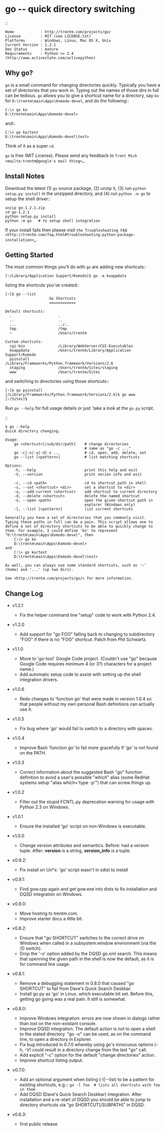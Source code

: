 go -- quick directory switching
===============================

::

    Home            : http://trentm.com/projects/go/
    License         : MIT (see LICENSE.txt)
    Platforms       : Windows, Linux, Mac OS X, Unix
    Current Version : 1.2.1
    Dev Status      : mature
    Requirements    : Python >= 2.4 (http://www.activestate.com/activepython)


Why go?
-------

``go`` is a small command for changing directories quickly.
Typically you have a set of directories that you work in.  Typing out
the names of those dirs in full can be tedious.  ``go`` allows you to
give a shortcut name for a directory, say ``ko`` for
``D:\trentm\main\Apps\Komodo-devel``, and do the following::

    C:\> go ko
    D:\trentm\main\Apps\Komodo-devel>

and::

    C:\> go ko/test
    D:\trentm\main\Apps\Komodo-devel\test>

Think of it as a super ``cd``. 

``go`` is free (MIT License).  Please send any feedback to `Trent
Mick <mailto:trentm@google's mail thing>`_.


Install Notes
-------------

Download the latest (1) ``go`` source package, (2) unzip it, (3) run
``python setup.py install`` in the unzipped directory, and (4) run
``python -m go`` to setup the shell driver::

    unzip go-1.2.1.zip
    cd go-1.2.1
    python setup.py install
    python -m go   # to setup shell integration

If your install fails then please visit `the Troubleshooting
FAQ <http://trentm.com/faq.html#troubleshooting-python-package-installation>`_.


Getting Started
---------------

The most common things you'll do with ``go`` are adding new shortcuts::

    [~/Library/Application Support/Komodo]$ go -a koappdata

listing the shortcuts you've created::

    [~]$ go --list
                        Go Shortcuts
                        ============

    Default shortcuts:
      .                     .
      ..                    ..
      ...                   ../..
      tmp                   /tmp
      ~                     /Users/trentm

    Custom shortcuts:
      cgi-bin               /Library/WebServer/CGI-Executables
      koappdata             /Users/trentm/Library/Application Support/Komodo
      pyinstall             /Library/Frameworks/Python.framework/Versions/2.6
      staging               /Users/trentm/Sites/staging
      www                   /Users/trentm/Sites

and switching to directories using those shortcuts::

    [~]$ go pyinstall
    [/Library/Frameworks/Python.framework/Versions/2.6]$ go www
    [~/Sites]$ 

Run ``go --help`` for full usage details or just `take a look at the
``go.py`` script.

::

    $ go --help
    Quick directory changing.

    Usage:
        go <shortcut>[/sub/dir/path]    # change directories
                                        # same as "go -c ..."
        go -c|-o|-a|-d|-s ...           # cd, open, add, delete, set
        go --list [<pattern>]           # list matching shortcuts

    Options:
        -h, --help                      print this help and exit
        -V, --version                   print verion info and exit

        -c, --cd <path>                 cd to shortcut path in shell
        -s, --set <shortcut> <dir>      set a shortcut to <dir>
        -a, --add-current <shortcut>    add shortcut to current directory
        -d, --delete <shortcut>         delete the named shortcut
        -o, --open <path>               open the given shortcut path in
                                        explorer (Windows only)
        -l, --list [<pattern>]          list current shortcuts

    Generally you have a set of directories that you commonly visit.
    Typing these paths in full can be a pain. This script allows one to
    define a set of directory shortcuts to be able to quickly change to
    them. For example, I could define 'ko' to represent
    "D:\trentm\main\Apps\Komodo-devel", then
        C:\> go ko
        D:\trentm\main\Apps\Komodo-devel>
    and
        C:\> go ko/test
        D:\trentm\main\Apps\Komodo-devel\test>

    As well, you can always use some standard shortcuts, such as '~'
    (home) and '...' (up two dirs).

    See <http://trentm.com/projects/go/> for more information.


Change Log
----------

* v1.2.1
    - Fix the helper command line "setup" code to work with Python 2.4.

* v1.2.0
    -  Add support for "go FOO" falling back to changing to subdirectory
       "FOO" if there is no "FOO" shortcut. Patch from Phil Schwartz.

*  v1.1.0
    - Move to 'go-tool' Google Code project. (Couldn't use "go" because
      Google Code requires minimum 4 (or 3?) characters for a project
      name.)
    - Add automatic setup code to assist with setting up the shell
      integration drivers.

* v1.0.6
    - Redo changes to 'function go' that were made in version 1.0.4 so
      that people without my own personal Bash definitions can actually
      use it.

* v1.0.5
    - Fix bug where 'go' would fail to switch to a directory with spaces.

* v1.0.4
    - Improve Bash 'function go' to fail more gracefully if 'go' is
      not found on the PATH.

* v1.0.3
    - Correct information about the suggested Bash "go" function
      definition to avoid a user's possible "which" alias (some RedHat
      systems setup "alias which='type -p'") that can screw things up.

* v1.0.2
    - Filter out the stupid FCNTL.py deprecation warning for usage with
      Python 2.3 on Windows.

* v1.0.1
    - Ensure the installed 'go' script on non-Windows is executable.

* v1.0.0
    - Change version attributes and semantics. Before: had a _version_
      tuple. After: __version__ is a string, __version_info__ is a tuple.

* v0.9.2:
    - Fix install on Un*x: 'go' script wasn't in sdist to install

* v0.9.1:
    - Find gow.cpp again and get gow.exe into dists to fix installation and
      DQSD integration on Windows.

* v0.9.0:
    - Move hosting to trentm.com.
    - Improve starter docs a little bit.

* v0.8.2:
    - Ensure that "go SHORTCUT" switches to the correct drive on
      Windows when called in a subsystem:window environment (via the /D
      switch).
    - Drop the '-o' option added by the DQSD go.xml search. This means
      that openning the given path in the _shell_ is now the default, as
      it is for command line usage.

* v0.8.1:
    - Remove a debugging statement in 0.8.0 that caused "go SHORTCUT"
      to fail from Dave's Quick Search Deskbar.
    - Install go.py as 'go' in Linux, which executable bit set. Before
      this, getting go going was a real pain. It still is somewhat.

* v0.8.0:
    - Improve Windows integration: errors are now shown in dialogs rather
      than lost on the non-existant console.
    - Improve DQSD integration. The default action is not to open a shell
      to the stated directory. "go -o" can be used, as on the command
      line, to open a directory in Explorer.
    - Fix bug introduced in 0.7.0 whereby using go's innocuous options
      (-h, -V) could result in a directory change from the last "go"
      call.
    - Add explicit "-c" option for the default "change directories"
      action.
    - Improve shortcut listing output.

* v0.7.0:
    - Add an optional argument when listing (-l|--list) to be a pattern
      for existing shortcuts, e.g.::
      ``go -l foo  # lists all shortcuts with foo in them``
    - Add DQSD (Dave's Quick Search Deskbar) integration. After
      installation and a re-start of DQSD you should be able to jump to
      directory shortcuts via "go SHORTCUT[/SUBPATH]" in DQSD.

* v0.6.3:
    - first public release

